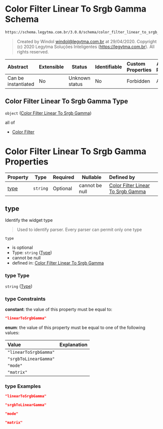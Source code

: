 # Color Filter Linear To Srgb Gamma Schema

```txt
https://schema.legytma.com.br/3.0.0/schema/color_filter_linear_to_srgb_gamma.schema.json
```




> Created by Windol [windol@legytma.com.br](mailto:windol@legytma.com.br) at 29/04/2020.
> Copyright (c) 2020 Legytma Soluções Inteligentes (<https://legytma.com.br>). All rights reserved.
>

| Abstract            | Extensible | Status         | Identifiable | Custom Properties | Additional Properties | Access Restrictions | Defined In                                                                                                                      |
| :------------------ | ---------- | -------------- | ------------ | :---------------- | --------------------- | ------------------- | ------------------------------------------------------------------------------------------------------------------------------- |
| Can be instantiated | No         | Unknown status | No           | Forbidden         | Allowed               | none                | [color_filter_linear_to_srgb_gamma.schema.json](../schema/color_filter_linear_to_srgb_gamma.schema.json) |

## Color Filter Linear To Srgb Gamma Type

`object` ([Color Filter Linear To Srgb Gamma](color_filter_linear_to_srgb_gamma.md))

all of

-   [Color Filter](color_filter_linear_to_srgb_gamma-allof-color-filter.md)

# Color Filter Linear To Srgb Gamma Properties

| Property      | Type     | Required | Nullable       | Defined by                                                                                                                                                                                                 |
| :------------ | -------- | -------- | -------------- | :--------------------------------------------------------------------------------------------------------------------------------------------------------------------------------------------------------- |
| [type](#type) | `string` | Optional | cannot be null | [Color Filter Linear To Srgb Gamma](color_filter_linear_to_srgb_gamma-properties-type.md) |

## type

Identify the widget type


> Used to identify parser. Every parser can permit only one type
>

`type`

-   is optional
-   Type: `string` ([Type](color_filter_linear_to_srgb_gamma-properties-type.md))
-   cannot be null
-   defined in: [Color Filter Linear To Srgb Gamma](color_filter_linear_to_srgb_gamma-properties-type.md)

### type Type

`string` ([Type](color_filter_linear_to_srgb_gamma-properties-type.md))

### type Constraints

**constant**: the value of this property must be equal to:

```json
"linearToSrgbGamma"
```

**enum**: the value of this property must be equal to one of the following values:

| Value                 | Explanation |
| :-------------------- | ----------- |
| `"linearToSrgbGamma"` |             |
| `"srgbToLinearGamma"` |             |
| `"mode"`              |             |
| `"matrix"`            |             |

### type Examples

```json
"linearToSrgbGamma"
```

```json
"srgbToLinearGamma"
```

```json
"mode"
```

```json
"matrix"
```
